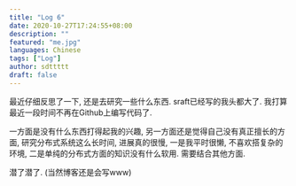 ```yaml
---
title: "Log 6"
date: 2020-10-27T17:24:55+08:00
description: ""
featured: "me.jpg"
languages: Chinese
tags: ["Log"]
author: sdttttt
draft: false
---
```


最近仔细反思了一下, 还是去研究一些什么东西. sraft已经写的我头都大了.
我打算最近一段时间不再在Github上编写代码了.

一方面是没有什么东西打得起我的兴趣, 另一方面还是觉得自己没有真正擅长的方面, 研究分布式系统这么长时间,
进展真的很慢, 一是我平时很懒, 不喜欢搭复杂的环境, 二是单纯的分布式方面的知识没有什么软用. 需要结合其他方面.

潜了潜了. (当然博客还是会写www)
